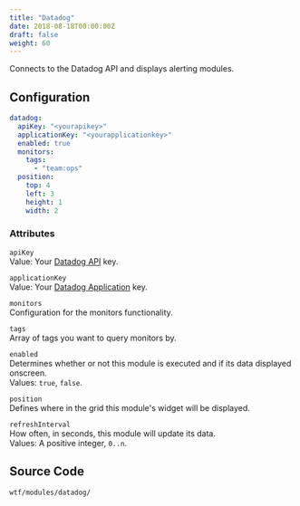 ```yaml
---
title: "Datadog"
date: 2018-08-18T00:00:00Z
draft: false
weight: 60
---
```


Connects to the Datadog API and displays alerting modules.

## Configuration

```yaml
datadog:
  apiKey: "<yourapikey>"
  applicationKey: "<yourapplicationkey>"
  enabled: true
  monitors:
    tags:
      - "team:ops"
  position:
    top: 4
    left: 3
    height: 1
    width: 2
```

### Attributes

`apiKey` <br />
Value: Your <a href="https://docs.datadoghq.com/api/?lang=python#overview">Datadog API</a> key.

`applicationKey` <br />
Value: Your <a href="https://docs.datadoghq.com/api/?lang=python#overview">Datadog Application</a> key.

`monitors` <br />
Configuration for the monitors functionality.

`tags` <br />
Array of tags you want to query monitors by.

`enabled` <br />
Determines whether or not this module is executed and if its data displayed onscreen. <br />
Values: `true`, `false`.

`position` <br />
Defines where in the grid this module's widget will be displayed. <br />

`refreshInterval` <br />
How often, in seconds, this module will update its data. <br />
Values: A positive integer, `0..n`.

## Source Code

```bash
wtf/modules/datadog/
```
